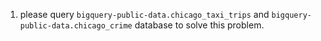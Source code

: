 1. please query `bigquery-public-data.chicago_taxi_trips` and `bigquery-public-data.chicago_crime` database to solve this problem.